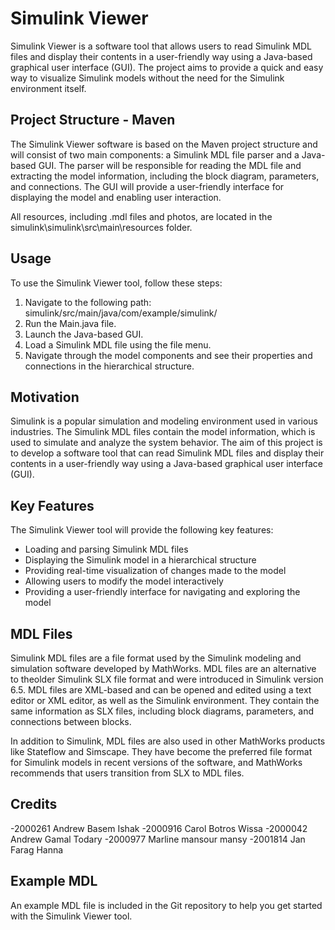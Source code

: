 # Simulink Viewer

Simulink Viewer is a software tool that allows users to read Simulink MDL files and display their contents in a user-friendly way using a Java-based graphical user interface (GUI). The project aims to provide a quick and easy way to visualize Simulink models without the need for the Simulink environment itself.


## Project Structure - Maven

The Simulink Viewer software is based on the Maven project structure and will consist of two main components: a Simulink MDL file parser and a Java-based GUI. The parser will be responsible for reading the MDL file and extracting the model information, including the block diagram, parameters, and connections. The GUI will provide a user-friendly interface for displaying the model and enabling user interaction.

All resources, including .mdl files and photos, are located in the simulink\simulink\src\main\resources folder.


## Usage

To use the Simulink Viewer tool, follow these steps:

1. Navigate to the following path: simulink/src/main/java/com/example/simulink/
2. Run the Main.java file.
3. Launch the Java-based GUI.
4. Load a Simulink MDL file using the file menu.
5. Navigate through the model components and see their properties and connections in the hierarchical structure.


## Motivation

Simulink is a popular simulation and modeling environment used in various industries.
The Simulink MDL files contain the model information, which is used to simulate and analyze the system behavior. The aim of this project is to develop a software tool that can read Simulink MDL files and display their contents in a user-friendly way using a Java-based graphical user interface (GUI). 

## Key Features

The Simulink Viewer tool will provide the following key features:

- Loading and parsing Simulink MDL files
- Displaying the Simulink model in a hierarchical structure
- Providing real-time visualization of changes made to the model 
- Allowing users to modify the model interactively
- Providing a user-friendly interface for navigating and exploring the model

## MDL Files

Simulink MDL files are a file format used by the Simulink modeling and simulation software developed by MathWorks. MDL files are an alternative to theolder Simulink SLX file format and were introduced in Simulink version 6.5. MDL files are XML-based and can be opened and edited using a text editor or XML editor, as well as the Simulink environment. They contain the same information as SLX files, including block diagrams, parameters, and connections between blocks. 

In addition to Simulink, MDL files are also used in other MathWorks products like Stateflow and Simscape. They have become the preferred file format for Simulink models in recent versions of the software, and MathWorks recommends that users transition from SLX to MDL files.


## Credits

-2000261	Andrew Basem Ishak
-2000916	Carol Botros Wissa
-2000042	Andrew Gamal Todary
-2000977	Marline mansour mansy
-2001814	Jan Farag Hanna

## Example MDL

An example MDL file is included in the Git repository to help you get started with the Simulink Viewer tool.